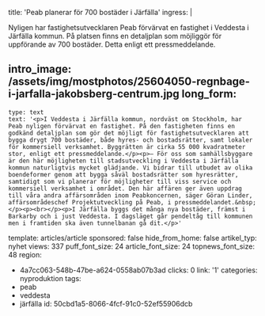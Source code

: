 title: 'Peab planerar för 700 bostäder i Järfälla'
ingress: |
  <p>Nyligen har fastighetsutvecklaren Peab förvärvat en fastighet i Veddesta i Järfälla kommun. På platsen finns en detaljplan som möjliggör för uppförande av 700 bostäder. Detta enligt ett pressmeddelande.
  </p>
  
intro_image: /assets/img/mostphotos/25604050-regnbage-i-jarfalla-jakobsberg-centrum.jpg
long_form:
  -
    type: text
    text: '<p>I Veddesta i Järfälla kommun, nordväst om Stockholm, har Peab nyligen förvärvat en fastighet. På den fastigheten finns en godkänd detaljplan som gör det möjligt för fastighetsutvecklaren att bygga drygt 700 bostäder, både hyres- och bostadsrätter, samt lokaler för kommersiell verksamhet. Byggrätten är cirka 55 000 kvadratmeter stor, enligt ett pressmeddelande.</p><p>– För oss som samhällsbyggare är den här möjligheten till stadsutveckling i Veddesta i Järfälla kommun naturligtvis mycket glädjande. Vi bidrar till utbudet av olika boendeformer genom att bygga såväl bostadsrätter som hyresrätter, samtidigt som vi planerar för möjligheter till viss service och kommersiell verksamhet i området. Den här affären ger även uppdrag till våra andra affärsområden inom Peabkoncernen, säger Göran Linder, affärsområdeschef Projektutveckling på Peab, i pressmeddelandet.&nbsp;</p><p><br></p><p>I Järfälla byggs det många nya bostäder, främst i Barkarby och i just Veddesta. I dagsläget går pendeltåg till kommunen men i framtiden ska även tunnelbanan gå dit.</p>'
template: articles/article
sponsored: false
hide_from_home: false
artikel_typ: nyhet
views: 337
puff_font_size: 24
article_font_size: 24
topnews_font_size: 48
region:
  - 4a7cc063-548b-47be-a624-0558ab07b3ad
clicks: 0
link: '1'
categories: nyproduktion
tags:
  - peab
  - veddesta
  - järfälla
id: 50cbd1a5-8066-4fcf-91c0-52ef55906dcb
